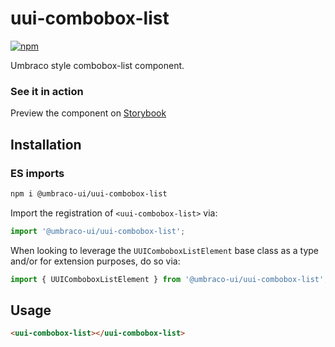 # uui-combobox-list

[![npm](https://img.shields.io/npm/v/@umbraco-ui/uui-combobox-list?logoColor=%231B264F)](https://www.npmjs.com/package/@umbraco-ui/uui-combobox-list)

Umbraco style combobox-list component.

### See it in action

Preview the component on [Storybook](https://uui.umbraco.com/?path=/docs/uui-combobox-list--docs)

## Installation

### ES imports

```zsh
npm i @umbraco-ui/uui-combobox-list
```

Import the registration of `<uui-combobox-list>` via:

```javascript
import '@umbraco-ui/uui-combobox-list';
```

When looking to leverage the `UUIComboboxListElement` base class as a type and/or for extension purposes, do so via:

```javascript
import { UUIComboboxListElement } from '@umbraco-ui/uui-combobox-list';
```

## Usage

```html
<uui-combobox-list></uui-combobox-list>
```
